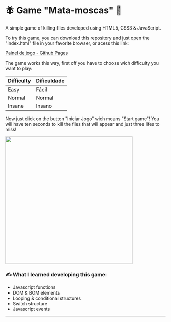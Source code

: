 # 🪰 Game "Mata-moscas" 💢

A simple game of killing flies developed using HTML5, CSS3 & JavaScript.

To try this game, you can download this repository and just open the "index.html" file in your favorite browser, or acess this link:

<a href="https://vinidias21.github.io/flyswatter_gm/mata-moscas_app/index.html">Painel de jogo - Github Pages</a>

The game works this way, first off you have to choose wich difficulty you want to play:

| Difficulty | Dificuldade |
| ------------------- | ------------------- |
| Easy | Fácil |
| Normal | Normal |
| Insane | Insano |

Now just click on the button "Iniciar Jogo" wich means "Start game"! You will have ten seconds to kill the flies that will appear and just three lifes to miss!

<div>
  <img align="center" width="400px" src="https://cdn.discordapp.com/attachments/948016029622235136/949658306702606346/Exemplo_game.gif"/>
</div>

### ✍️ What I learned developing this game:
* Javascript functions
* DOM & BOM elements
* Looping & conditional structures
* Switch structure
* Javascript events
***

